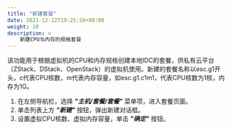 ```yaml
---
title: "新建套餐"
date: 2021-12-22T19:25:58+08:00
weight: 10
description: >
    新建CPU与内存的规格套餐
---
```


该功能用于根据虚拟机的CPU和内存规格创建本地IDC的套餐，供私有云平台（ZStack、DStack、OpenStack）的虚拟机使用。新建的套餐名称以esc.g1开头，c代表CPU核数，m代表内存容量，如esc.g1.c1m1，代表CPU核数为1核，内存为1G。

1. 在左侧导航栏，选择 **_"主机/套餐/套餐"_** 菜单项，进入套餐页面。
2. 单击列表上方 **_"新建"_** 按钮，弹出新建对话框。
2. 设置虚拟CPU核数、虚拟内存容量，单击 **_"确定"_** 按钮。